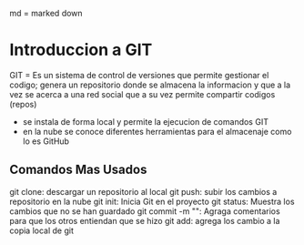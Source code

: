 md = marked down

# Introduccion a GIT

GIT = Es un sistema de control de versiones que permite gestionar el codigo; genera un repositorio donde se almacena la informacion y que a la vez se acerca a una red social que a su vez permite compartir codigos (repos)

- se instala de forma local y permite la ejecucion de comandos GIT
- en la nube se conoce diferentes herramientas para el almacenaje como lo es GitHub

## Comandos Mas Usados

git clone: descargar un repositorio al local 
git push: subir los cambios a repositorio en la nube 
git init: Inicia Git en el proyecto 
git status: Muestra los cambios que no se han guardado
git commit -m "": Agraga comentarios para que los otros entiendan que se hizo 
git add: agrega los cambio a la copia local de git 
